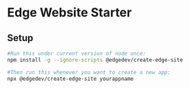 # Edge Website Starter
## Setup

```bash
#Run this under current version of node once:
npm install -g --ignore-scripts @edgedev/create-edge-site

#Then run this whenever you want to create a new app:
npx @edgedev/create-edge-site yourappname
